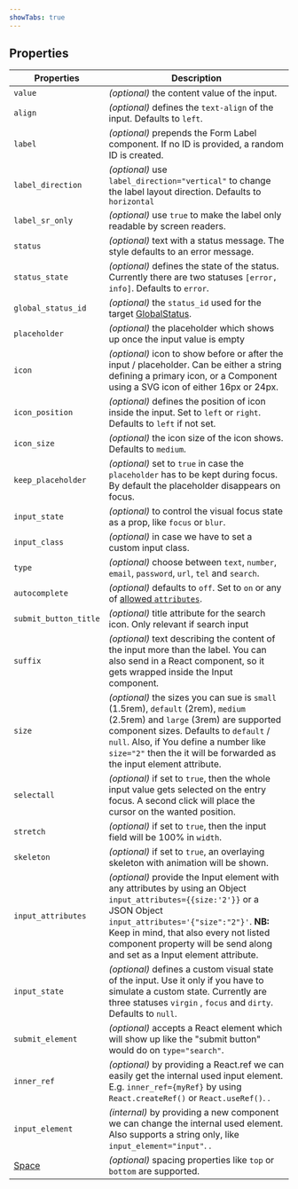 ```yaml
---
showTabs: true
---
```


## Properties

| Properties                                  | Description                                                                                                                                                                                                                                                                                    |
| ------------------------------------------- | ---------------------------------------------------------------------------------------------------------------------------------------------------------------------------------------------------------------------------------------------------------------------------------------------- |
| `value`                                     | _(optional)_ the content value of the input.                                                                                                                                                                                                                                                   |
| `align`                                     | _(optional)_ defines the `text-align` of the input. Defaults to `left`.                                                                                                                                                                                                                        |
| `label`                                     | _(optional)_ prepends the Form Label component. If no ID is provided, a random ID is created.                                                                                                                                                                                                  |
| `label_direction`                           | _(optional)_ use `label_direction="vertical"` to change the label layout direction. Defaults to `horizontal`                                                                                                                                                                                   |
| `label_sr_only`                             | _(optional)_ use `true` to make the label only readable by screen readers.                                                                                                                                                                                                                     |
| `status`                                    | _(optional)_ text with a status message. The style defaults to an error message.                                                                                                                                                                                                               |
| `status_state`                              | _(optional)_ defines the state of the status. Currently there are two statuses `[error, info]`. Defaults to `error`.                                                                                                                                                                           |
| `global_status_id`                          | _(optional)_ the `status_id` used for the target [GlobalStatus](/uilib/components/global-status).                                                                                                                                                                                              |
| `placeholder`                               | _(optional)_ the placeholder which shows up once the input value is empty                                                                                                                                                                                                                      |
| `icon`                                      | _(optional)_ icon to show before or after the input / placeholder. Can be either a string defining a primary icon, or a Component using a SVG icon of either 16px or 24px.                                                                                                                     |
| `icon_position`                             | _(optional)_ defines the position of icon inside the input. Set to `left` or `right`. Defaults to `left` if not set.                                                                                                                                                                           |
| `icon_size`                                 | _(optional)_ the icon size of the icon shows. Defaults to `medium`.                                                                                                                                                                                                                            |
| `keep_placeholder`                          | _(optional)_ set to `true` in case the `placeholder` has to be kept during focus. By default the placeholder disappears on focus.                                                                                                                                                              |
| `input_state`                               | _(optional)_ to control the visual focus state as a prop, like `focus` or `blur`.                                                                                                                                                                                                              |
| `input_class`                               | _(optional)_ in case we have to set a custom input class.                                                                                                                                                                                                                                      |
| `type`                                      | _(optional)_ choose between `text`, `number`, `email`, `password`, `url`, `tel` and `search`.                                                                                                                                                                                                  |
| `autocomplete`                              | _(optional)_ defaults to `off`. Set to `on` or any of [allowed `attributes`](https://developer.mozilla.org/en-US/docs/Web/HTML/Element/input#attr-autocomplete).                                                                                                                               |
| `submit_button_title`                       | _(optional)_ title attribute for the search icon. Only relevant if search input                                                                                                                                                                                                                |
| `suffix`                                    | _(optional)_ text describing the content of the input more than the label. You can also send in a React component, so it gets wrapped inside the Input component.                                                                                                                              |
| `size`                                      | _(optional)_ the sizes you can sue is `small` (1.5rem), `default` (2rem), `medium` (2.5rem) and `large` (3rem) are supported component sizes. Defaults to `default` / `null`. Also, if You define a number like `size="2"` then the it will be forwarded as the input element attribute.       |
| `selectall`                                 | _(optional)_ if set to `true`, then the whole input value gets selected on the entry focus. A second click will place the cursor on the wanted position.                                                                                                                                       |
| `stretch`                                   | _(optional)_ if set to `true`, then the input field will be 100% in `width`.                                                                                                                                                                                                                   |
| `skeleton`                                  | _(optional)_ if set to `true`, an overlaying skeleton with animation will be shown.                                                                                                                                                                                                            |
| `input_attributes`                          | _(optional)_ provide the Input element with any attributes by using an Object `input_attributes={{size:'2'}}` or a JSON Object `input_attributes='{"size":"2"}'`. **NB:** Keep in mind, that also every not listed component property will be send along and set as a Input element attribute. |
| `input_state`                               | _(optional)_ defines a custom visual state of the input. Use it only if you have to simulate a custom state. Currently are three statuses `virgin` , `focus` and `dirty`. Defaults to `null`.                                                                                                  |
| `submit_element`                            | _(optional)_ accepts a React element which will show up like the "submit button" would do on `type="search"`.                                                                                                                                                                                  |
| `inner_ref`                                 | _(optional)_ by providing a React.ref we can easily get the internal used input element. E.g. `inner_ref={myRef}` by using `React.createRef()` or `React.useRef()`. .                                                                                                                          |
| `input_element`                             | _(internal)_ by providing a new component we can change the internal used element. Also supports a string only, like `input_element="input"`. .                                                                                                                                                |
| [Space](/uilib/components/space/properties) | _(optional)_ spacing properties like `top` or `bottom` are supported.                                                                                                                                                                                                                          |
